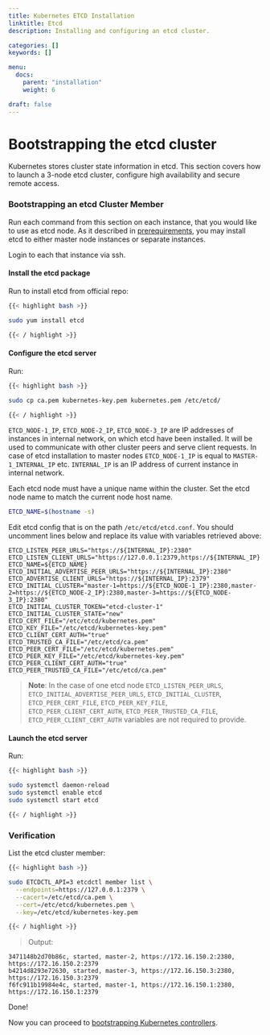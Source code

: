 ```yaml
---
title: Kubernetes ETCD Installation
linktitle: Etcd
description: Installing and configuring an etcd cluster.

categories: []
keywords: []

menu:
  docs:
    parent: "installation"
    weight: 6

draft: false
---
```


# Bootstrapping the etcd cluster
Kubernetes stores cluster state information in etcd. This section covers how to launch a 3-node etcd cluster, configure high availability and secure remote access.


### Bootstrapping an etcd Cluster Member
Run each command from this section on each instance, that you would like to use as etcd node. As it described in [prerequirements](../prerequirements.md), you may install etcd to either master node instances or separate instances.

Login to each that instance via ssh.

#### Install the etcd package

Run to install etcd from official repo:
```bash
{{< highlight bash >}}

sudo yum install etcd

{{< / highlight >}}
```

#### Configure the etcd server

Run:
```bash
{{< highlight bash >}}

sudo cp ca.pem kubernetes-key.pem kubernetes.pem /etc/etcd/

{{< / highlight >}}
```

`ETCD_NODE-1_IP`, `ETCD_NODE-2_IP`, `ETCD_NODE-3_IP` are IP addresses of instances in internal network, on which etcd have been installed. It will be used to communicate with other cluster peers and serve client requests.
In case of etcd installation to master nodes `ETCD_NODE-1_IP` is equal to `MASTER-1_INTERNAL_IP` etc.
`INTERNAL_IP` is an IP address of current instance in internal network.

Each etcd node must have a unique name within the cluster. Set the etcd node name to match the current node host name.

```bash
ETCD_NAME=$(hostname -s)
```

Edit etcd config that is on the path `/etc/etcd/etcd.conf`. You should uncomment lines below and replace its value with variables retrieved above:
```
ETCD_LISTEN_PEER_URLS="https://${INTERNAL_IP}:2380"
ETCD_LISTEN_CLIENT_URLS="https://127.0.0.1:2379,https://${INTERNAL_IP}:2379"
ETCD_NAME=${ETCD_NAME}
ETCD_INITIAL_ADVERTISE_PEER_URLS="https://${INTERNAL_IP}:2380"
ETCD_ADVERTISE_CLIENT_URLS="https://${INTERNAL_IP}:2379"
ETCD_INITIAL_CLUSTER="master-1=https://${ETCD_NODE-1_IP}:2380,master-2=https://${ETCD_NODE-2_IP}:2380,master-3=https://${ETCD_NODE-3_IP}:2380"
ETCD_INITIAL_CLUSTER_TOKEN="etcd-cluster-1"
ETCD_INITIAL_CLUSTER_STATE="new"
ETCD_CERT_FILE="/etc/etcd/kubernetes.pem"
ETCD_KEY_FILE="/etc/etcd/kubernetes-key.pem"
ETCD_CLIENT_CERT_AUTH="true"
ETCD_TRUSTED_CA_FILE="/etc/etcd/ca.pem"
ETCD_PEER_CERT_FILE="/etc/etcd/kubernetes.pem"
ETCD_PEER_KEY_FILE="/etc/etcd/kubernetes-key.pem"
ETCD_PEER_CLIENT_CERT_AUTH="true"
ETCD_PEER_TRUSTED_CA_FILE="/etc/etcd/ca.pem"
```

> **Note**: In the case of one etcd node `ETCD_LISTEN_PEER_URLS`, `ETCD_INITIAL_ADVERTISE_PEER_URLS`, `ETCD_INITIAL_CLUSTER`, `ETCD_PEER_CERT_FILE`, `ETCD_PEER_KEY_FILE`, `ETCD_PEER_CLIENT_CERT_AUTH`, `ETCD_PEER_TRUSTED_CA_FILE`, `ETCD_PEER_CLIENT_CERT_AUTH` variables are not required to provide.

#### Launch the etcd server

Run:

```bash
{{< highlight bash >}}

sudo systemctl daemon-reload
sudo systemctl enable etcd
sudo systemctl start etcd

{{< / highlight >}}
```

### Verification

List the etcd cluster member:

```bash
{{< highlight bash >}}

sudo ETCDCTL_API=3 etcdctl member list \
  --endpoints=https://127.0.0.1:2379 \
  --cacert=/etc/etcd/ca.pem \
  --cert=/etc/etcd/kubernetes.pem \
  --key=/etc/etcd/kubernetes-key.pem

{{< / highlight >}}
```

> Output:

```
3471148b2d70b86c, started, master-2, https://172.16.150.2:2380, https://172.16.150.2:2379
b4214d8293e72630, started, master-3, https://172.16.150.3:2380, https://172.16.150.3:2379
f6fc911b19984e4c, started, master-1, https://172.16.150.1:2380, https://172.16.150.1:2379
```

Done!

Now you can proceed to [bootstrapping Kubernetes controllers](/kubernetes/installation/5bootstrap-controllers).
